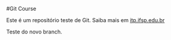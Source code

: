 #Git Course

Este é um repositório teste de Git.
Saiba mais em [itp.ifsp.edu.br](http://itp.ifsp.edu.br)

Teste do novo branch.

